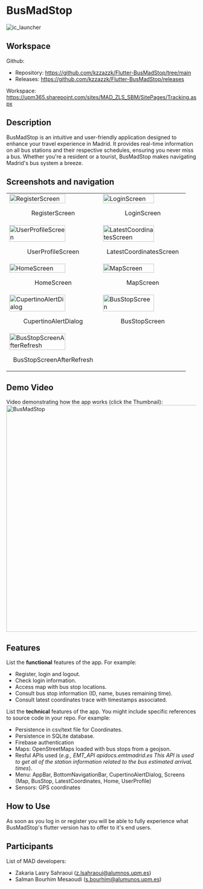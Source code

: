 # BusMadStop

![ic_launcher](https://github.com/kzzazzk/AugmentingMadrid/assets/72697785/b87118ad-4ba3-4614-a517-7fe6fe68cc9b)

## Workspace

Github:

- Repository: https://github.com/kzzazzk/Flutter-BusMadStop/tree/main
- Releases: https://github.com/kzzazzk/Flutter-BusMadStop/releases

Workspace: https://upm365.sharepoint.com/sites/MAD_ZLS_SBM/SitePages/Tracking.aspx

## Description

BusMadStop is an intuitive and user-friendly application designed to enhance your travel experience
in Madrid. It provides real-time information on all bus stations and their respective schedules,
ensuring you never miss a bus. Whether you're a resident or a tourist, BusMadStop makes navigating
Madrid's bus system a breeze.

## Screenshots and navigation

<table>
  <tr>
    <td>
      <img src="img/RegisterScreen.png" width="80%" alt="RegisterScreen"/>
      <p align="center">RegisterScreen</p>
    </td>
    <td>
      <img src="img/LoginScreen.png" width="80%" alt="LoginScreen"/>
      <p align="center">LoginScreen</p>
    </td>
  </tr>
  <tr>
    <td>
      <img src="img/UserProfileScreen.png" width="80%" alt="UserProfileScreen"/>
      <p align="center">UserProfileScreen</p>
    </td>
    <td>
      <img src="img/LatestCoordinatesScreen.png" width="80%" alt="LatestCoordinatesScreen"/>
      <p align="center">LatestCoordinatesScreen</p>
    </td>
  </tr>
  <tr>
    <td>
      <img src="img/HomeScreen.png" width="80%" alt="HomeScreen"/>
      <p align="center">HomeScreen</p>
    </td>
    <td>
      <img src="img/MapScreen.png" width="80%" alt="MapScreen"/>
      <p align="center">MapScreen</p>
    </td>
  </tr>
  <tr>
    <td>
      <img src="img/CupertinoAlertDialog.png" width="80%" alt="CupertinoAlertDialog"/>
      <p align="center">CupertinoAlertDialog</p>
    </td>
    <td>
      <img src="img/BusStopScreen.png" width="80%" alt="BusStopScreen"/>
      <p align="center">BusStopScreen</p>
    </td>
  </tr>
  <tr>
    <td>
      <img src="img/BusStopScreenAfterRefresh.png" width="80%" alt="BusStopScreenAfterRefresh"/>
      <p align="center">BusStopScreenAfterRefresh</p>
    </td>
  </tr>
</table>

## Demo Video

Video demonstrating how the app works (click the Thumbnail):
<img src="img/thumbnail.png" alt="BusMadStop" width="600" href="https://upm365.sharepoint.com/:v:/s/MAD_ZLS_SBM/EdFoPaDZF39Lut9O_nCDI6sBzWmgjDbVk-bRxJp5mjwRQA?e=OoB3Ue"/>

## Features

List the **functional** features of the app. For example:

- Register, login and logout.
- Check login information.
- Access map with bus stop locations.
- Consult bus stop information (ID, name, buses remaining time).
- Consult latest coordinates trace with timestamps associated.

List the **technical** features of the app. You might include specific references to source code
in your repo. For example:

- Persistence in csv/text file for Coordinates.
- Persistence in SQLite database.
- Firebase authentication
- Maps: OpenStreetMaps loaded with bus stops from a geojson.
- Resful APIs used (*e.g., EMT_API apidocs.emtmadrid.es This API is used to get all of the station
  information related to the bus estimated arrivaL times*).
- Menu: AppBar, BottomNavigationBar, CupertinoAlertDialog, Screens (Map, BusStop, LatestCoordinates,
  Home, UserProfile)
- Sensors: GPS coordinates

## How to Use

As soon as you log in or register you will be able to fully experience what BusMadStop's flutter
version has to offer
to it's end users.

## Participants

List of MAD developers:

- Zakaria Lasry Sahraoui (z.lsahraoui@alumnos.upm.es)
- Salman Bourhim Mesaoudi (s.bourhim@alumunos.upm.es)  

